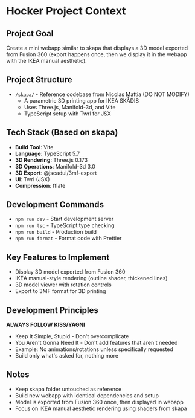 # Hocker Project Context

## Project Goal
Create a mini webapp similar to skapa that displays a 3D model exported from Fusion 360 (export happens once, then we display it in the webapp with the IKEA manual aesthetic).

## Project Structure
- `/skapa/` - Reference codebase from Nicolas Mattia (DO NOT MODIFY)
  - A parametric 3D printing app for IKEA SKÅDIS
  - Uses Three.js, Manifold-3d, and Vite
  - TypeScript setup with Twrl for JSX

## Tech Stack (Based on skapa)
- **Build Tool**: Vite
- **Language**: TypeScript 5.7
- **3D Rendering**: Three.js 0.173
- **3D Operations**: Manifold-3d 3.0
- **3D Export**: @jscadui/3mf-export
- **UI**: Twrl (JSX)
- **Compression**: fflate

## Development Commands
- `npm run dev` - Start development server
- `npm run tsc` - TypeScript type checking
- `npm run build` - Production build
- `npm run format` - Format code with Prettier

## Key Features to Implement
- Display 3D model exported from Fusion 360
- IKEA manual-style rendering (outline shader, thickened lines)
- 3D model viewer with rotation controls
- Export to 3MF format for 3D printing

## Development Principles
**ALWAYS FOLLOW KISS/YAGNI**
- Keep It Simple, Stupid - Don't overcomplicate
- You Aren't Gonna Need It - Don't add features that aren't needed
- Example: No animations/rotations unless specifically requested
- Build only what's asked for, nothing more

## Notes
- Keep skapa folder untouched as reference
- Build new webapp with identical dependencies and setup
- Model is exported from Fusion 360 once, then displayed in webapp
- Focus on IKEA manual aesthetic rendering using shaders from skapa